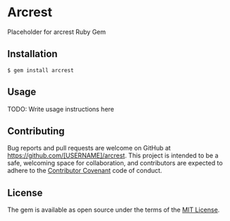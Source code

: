# Arcrest

Placeholder for arcrest Ruby Gem

## Installation

    $ gem install arcrest

## Usage

TODO: Write usage instructions here


## Contributing

Bug reports and pull requests are welcome on GitHub at https://github.com/[USERNAME]/arcrest. This project is intended to be a safe, welcoming space for collaboration, and contributors are expected to adhere to the [Contributor Covenant](http://contributor-covenant.org) code of conduct.


## License

The gem is available as open source under the terms of the [MIT License](http://opensource.org/licenses/MIT).

